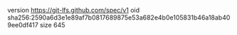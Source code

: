 version https://git-lfs.github.com/spec/v1
oid sha256:2590a6d3e1e89af7b0817689875e53a682e4b0e105831b46a18ab409ee0df417
size 645

